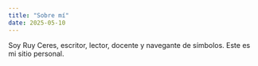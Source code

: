 ```yaml
---
title: "Sobre mí"
date: 2025-05-10
---
```


Soy Ruy Ceres, escritor, lector, docente y navegante de símbolos. Este es mi sitio personal.